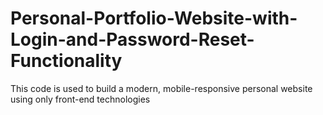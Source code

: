 # Personal-Portfolio-Website-with-Login-and-Password-Reset-Functionality
This code is used to build a modern, mobile-responsive personal website using  only front-end technologies 
